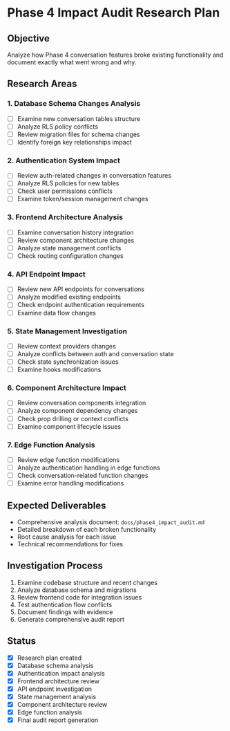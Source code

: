 # Phase 4 Impact Audit Research Plan

## Objective
Analyze how Phase 4 conversation features broke existing functionality and document exactly what went wrong and why.

## Research Areas

### 1. Database Schema Changes Analysis
- [ ] Examine new conversation tables structure
- [ ] Analyze RLS policy conflicts
- [ ] Review migration files for schema changes
- [ ] Identify foreign key relationships impact

### 2. Authentication System Impact
- [ ] Review auth-related changes in conversation features
- [ ] Analyze RLS policies for new tables
- [ ] Check user permissions conflicts
- [ ] Examine token/session management changes

### 3. Frontend Architecture Analysis
- [ ] Examine conversation history integration
- [ ] Review component architecture changes
- [ ] Analyze state management conflicts
- [ ] Check routing configuration changes

### 4. API Endpoint Impact
- [ ] Review new API endpoints for conversations
- [ ] Analyze modified existing endpoints
- [ ] Check endpoint authentication requirements
- [ ] Examine data flow changes

### 5. State Management Investigation
- [ ] Review context providers changes
- [ ] Analyze conflicts between auth and conversation state
- [ ] Check state synchronization issues
- [ ] Examine hooks modifications

### 6. Component Architecture Impact
- [ ] Review conversation components integration
- [ ] Analyze component dependency changes
- [ ] Check prop drilling or context conflicts
- [ ] Examine component lifecycle issues

### 7. Edge Function Analysis
- [ ] Review edge function modifications
- [ ] Analyze authentication handling in edge functions
- [ ] Check conversation-related function changes
- [ ] Examine error handling modifications

## Expected Deliverables
- Comprehensive analysis document: `docs/phase4_impact_audit.md`
- Detailed breakdown of each broken functionality
- Root cause analysis for each issue
- Technical recommendations for fixes

## Investigation Process
1. Examine codebase structure and recent changes
2. Analyze database schema and migrations
3. Review frontend code for integration issues
4. Test authentication flow conflicts
5. Document findings with evidence
6. Generate comprehensive audit report

## Status
- [x] Research plan created
- [x] Database schema analysis
- [x] Authentication impact analysis
- [x] Frontend architecture review
- [x] API endpoint investigation
- [x] State management analysis
- [x] Component architecture review
- [x] Edge function analysis
- [x] Final audit report generation
